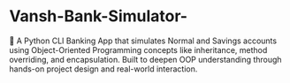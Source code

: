 # Vansh-Bank-Simulator-
🏦 A Python CLI Banking App that simulates Normal and Savings accounts using Object-Oriented Programming concepts like inheritance, method overriding, and encapsulation. Built to deepen OOP understanding through hands-on project design and real-world interaction.
